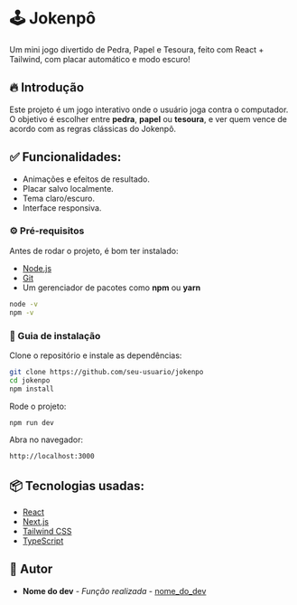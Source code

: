# 🕹️ Jokenpô

Um mini jogo divertido de Pedra, Papel e Tesoura, feito com React + Tailwind, com placar automático e modo escuro!

## 🔥 Introdução

Este projeto é um jogo interativo onde o usuário joga contra o computador. O objetivo é escolher entre **pedra**, **papel** ou **tesoura**, e ver quem vence de acordo com as regras clássicas do Jokenpô.  

## ✅ Funcionalidades:
- Animações e efeitos de resultado.
- Placar salvo localmente.
- Tema claro/escuro.
- Interface responsiva.

### ⚙️ Pré-requisitos

Antes de rodar o projeto, é bom ter instalado:
- [Node.js](https://nodejs.org/)
- [Git](https://git-scm.com/)
- Um gerenciador de pacotes como **npm** ou **yarn**

```bash
node -v
npm -v
```

### 🔨 Guia de instalação

Clone o repositório e instale as dependências:

```bash
git clone https://github.com/seu-usuario/jokenpo
cd jokenpo
npm install
```

Rode o projeto:

```bash
npm run dev
```

Abra no navegador:

```bash
http://localhost:3000
```

## 📦 Tecnologias usadas:

- [React](https://reactjs.org/)
- [Next.js](https://nextjs.org/)
- [Tailwind CSS](https://tailwindcss.com/)
- [TypeScript](https://www.typescriptlang.org/)

## 👷 Autor

 * **Nome do dev** - *Função realizada* - [nome_do_dev](https://github.com/link_do_Perfil)
